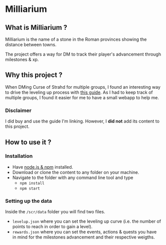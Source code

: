 
# Milliarium
## What is Milliarium ?

Milliarium is the name of a stone in the Roman provinces showing the distance between towns.

The project offers a way for DM to track their player's advancement through milestones & xp.

## Why this project ?

When DMing Curse of Strahd for multiple groups, I found an interesting way to drive the leveling up process with [this guide](https://www.dmsguild.com/product/187250/Structured-Milestone-XP-for-Curse-of-Strahd).
As I had to keep track of multiple groups, I found it easier for me to have a small webapp to help me.

### Disclaimer

I did buy and use the guide I'm linking. However, I **did not** add its content to this project.

## How to use it ?

### Installation

* Have [node.js & npm](https://docs.npmjs.com/downloading-and-installing-node-js-and-npm) installed. 
* Download or clone the content to any folder on your machine.
* Navigate to the folder with any command line tool and type
  * `npm install`
  * `npm start`
  
### Setting up the data

Inside the `/scr/data` folder you will find two files.

* `levelup.json` where you can set the leveling up curve (i.e. the number of points to reach in order to gain a level).
* `rewards.json` where you can set the events, actions & quests you have in mind for the milestones advancement and their respective weigths.

